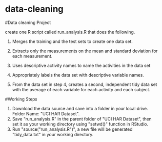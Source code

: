 # data-cleaning

#Data cleaning Project

create one R script called run_analysis.R that does the following.

1. Merges the training and the test sets to create one data set.

2. Extracts only the measurements on the mean and standard deviation for each measurement. 

3. Uses descriptive activity names to name the activities in the data set

4. Appropriately labels the data set with descriptive variable names. 

5. From the data set in step 4, creates a second, independent tidy data set with the average of each variable for each activity and each subject.

#Working Steps

1. Download the data source and save into a folder in your local drive. Folder Name: "UCI HAR Dataset".
2. Save "run_analysis.R" in the parent folder of "UCI HAR Dataset", then set it as your working directory using "setwd()" function in RStudio.
3. Run "source("run_analysis.R")", a new file will be generated "tidy_data.txt" in your working directory.

